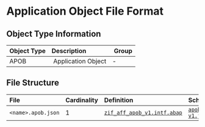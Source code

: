 # Application Object File Format

## Object Type Information

Object Type | Description | Group
:--- | :--- | :---
APOB | Application Object | -

## File Structure

File | Cardinality | Definition | Schema | Example
:--- | :--- | :--- | :--- | :---
`<name>.apob.json` | 1 | [`zif_aff_apob_v1.intf.abap`](./type/zif_aff_apob_v1.intf.abap) | [`apob-v1.json`](./apob-v1.json) | [`z_aff_example_apob.apob.json`](./examples/z_aff_example_apob.apob.json)
